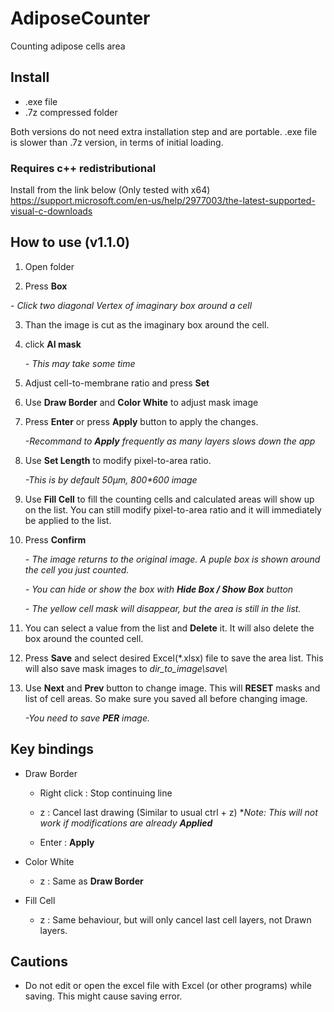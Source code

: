 # AdiposeCounter

Counting adipose cells area

## Install
- .exe file
- .7z compressed folder

Both versions do not need extra installation step and are portable.
.exe file is slower than .7z version, in terms of initial loading.

### Requires c++ redistributional

Install from the link below (Only tested with x64)
https://support.microsoft.com/en-us/help/2977003/the-latest-supported-visual-c-downloads

## How to use (v1.1.0)

1. Open folder

2. Press **Box**

  *- Click two diagonal Vertex of imaginary box around a cell*
 
3. Than the image is cut as the imaginary box around the cell.

4. click **AI mask**

   *- This may take some time*

5. Adjust cell-to-membrane ratio and press **Set** 

4. Use **Draw Border** and **Color White** to adjust mask image

5. Press **Enter** or press **Apply** button to apply the changes.

    *-Recommand to __Apply__ frequently as many layers slows down the app*

6. Use **Set Length** to modify pixel-to-area ratio. 

    *-This is by default 50μm, 800\*600 image*
    
7. Use **Fill Cell** to fill the counting cells and calculated areas will show up on the list. You can still modify pixel-to-area ratio and it will immediately be applied to the list.
    
8. Press **Confirm**

    *- The image returns to the original image. A puple box is shown around the cell you just counted.*
    
    *- You can hide or show the box with **Hide Box / Show Box** button*
    
    *- The yellow cell mask will disappear, but the area is still in the list.*

9. You can select a value from the list and **Delete** it. It will also delete the box around the counted cell.

10. Press **Save** and select desired Excel(\*.xlsx) file to save the area list. This will also save mask images to *dir_to_image\\save\\*

10. Use **Next** and **Prev** button to change image. This will **RESET** masks and list of cell areas. So make sure you saved all before changing image.

    *-You need to save __PER__ image.*

## Key bindings

- Draw Border

  - Right click : Stop continuing line

  - z : Cancel last drawing (Similar to usual ctrl + z) \**Note: This will not work if modifications are already __Applied__*

  - Enter : **Apply**

- Color White

  - z : Same as **Draw Border**

- Fill Cell

  - z : Same behaviour, but will only cancel last cell layers, not Drawn layers.
  
## Cautions
  
  - Do not edit or open the excel file with Excel (or other programs) while saving. This might cause saving error.
 
